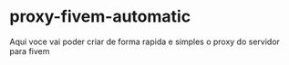 # proxy-fivem-automatic
Aqui voce vai poder criar  de forma rapida e simples o proxy do servidor para fivem
